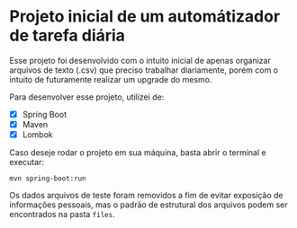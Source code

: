 # Projeto inicial de um automátizador de tarefa diária

Esse projeto foi desenvolvido com o intuito inicial de apenas organizar arquivos de texto (.csv) que preciso trabalhar diariamente, porém com o intuito de futuramente realizar um upgrade do mesmo.

Para desenvolver esse projeto, utilizei de:
 - [x] Spring Boot
 - [x] Maven
 - [x] Lombok

Caso deseje rodar o projeto em sua máquina, basta abrir o terminal e executar:
```
mvn spring-boot:run
```

Os dados arquivos de teste foram removidos a fim de evitar exposição de informações pessoais, mas o padrão de estrutural dos arquivos podem ser encontrados na pasta ```files```.